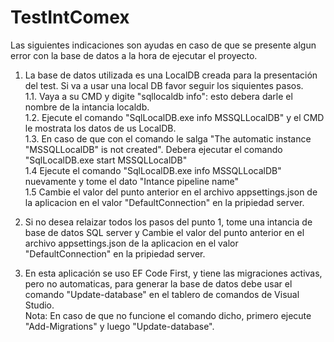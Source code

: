 # TestIntComex
Las siguientes indicaciones son ayudas en caso de que se presente algun error con la base de datos a la hora de ejecutar el proyecto.

1. La base de datos utilizada es una LocalDB creada para la presentación del test. Si va a usar una local DB favor seguir los siquientes pasos. <br>
  1.1. Vaya a su CMD y digite "sqllocaldb info": esto debera darle el nombre de la intancia localdb.<br>
  1.2. Ejecute el comando "SqlLocalDB.exe info MSSQLLocalDB" y el CMD le mostrata los datos de us LocalDB. <br>
  1.3. En caso de que con el comando le salga "The automatic instance "MSSQLLocalDB" is not created". Debera ejecutar el comando "SqlLocalDB.exe start MSSQLLocalDB"<br>
  1.4 Ejecute el comando "SqlLocalDB.exe info MSSQLLocalDB" nuevamente y tome el dato "Intance pipeline name" <br>
  1.5 Cambie el valor del punto anterior en el archivo appsettings.json de la aplicacion en el valor "DefaultConnection" en la pripiedad server.<br>

2. Si no desea relaizar todos los pasos del punto 1, tome una intancia de base de datos SQL server y Cambie el valor del punto anterior en el archivo appsettings.json 
de la aplicacion en el valor "DefaultConnection" en la pripiedad server.<br>

3. En esta aplicación se uso EF Code First, y tiene las migraciones activas, pero no automaticas, para generar la base de datos debe usar el comando "Update-database" en
el tablero de comandos de Visual Studio.<br>
Nota: En caso de que no funcione el comando dicho, primero ejecute "Add-Migrations" y luego  "Update-database".



